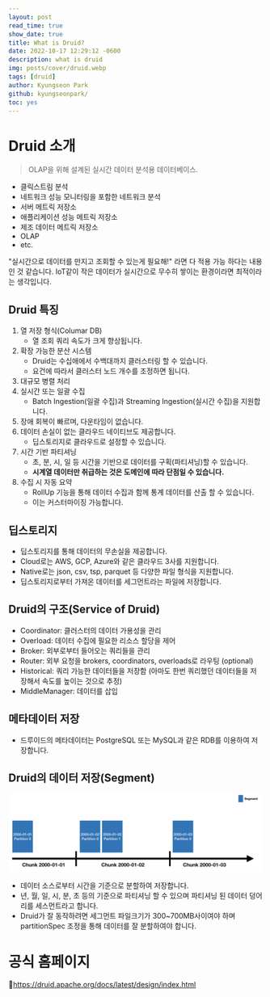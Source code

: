 ```yaml
---
layout: post
read_time: true
show_date: true
title: What is Druid?
date: 2022-10-17 12:29:12 -0600
description: what is druid
img: posts/cover/druid.webp
tags: [druid]
author: Kyungseon Park
github: kyungseonpark/
toc: yes
---
```


# Druid 소개

> OLAP을 위해 설계된 실시간 데이터 분석용 데이터베이스.

- 클릭스트림 분석
- 네트워크 성능 모니터링을 포함한 네트워크 분석
- 서버 메트릭 저장소
- 애플리케이션 성능 메트릭 저장소
- 제조 데이터 메트릭 저장소
- OLAP
- etc.

"실시간으로 데이터를 만지고 조회할 수 있는게 필요해!" 라면 다 적용 가능 하다는 내용인 것 같습니다. IoT같이 작은 데이터가 실시간으로 무수히 쌓이는 환경이라면 최적이라는 생각입니다.

## Druid 특징

1. 열 저장 형식(Columar DB)
   - 열 조회 쿼리 속도가 크게 향상됩니다.
2. 확장 가능한 분산 시스템
   - Druid는 수십애에서 수백대까지 클러스터링 할 수 있습니다.
   - 요건에 따라서 클러스터 노드 개수를 조정하면 됩니다.
3. 대규모 병렬 처리
4. 실시간 또는 일괄 수집
   - Batch Ingestion(일괄 수집)과 Streaming Ingestion(실시간 수집)을 지원합니다.
5. 장애 회복이 빠르며, 다운타임이 없습니다.
6. 데이터 손실이 없는 클라우드 네이티브도 제공합니다.
   - 딥스토리지로 클라우드로 설정할 수 있습니다.
7. 시간 기반 파티셔닝
   - 초, 분, 시, 일 등 시간을 기반으로 데이터를 구획(파티셔닝)할 수 있습니다.
   - **시계열 데이터만 취급하는 것은 도메인에 따라 단점일 수 있습니다.**
8. 수집 시 자동 요약
   - RollUp 기능을 통해 데이터 수집과 함께 통계 데이터를 산출 할 수 있습니다.
   - 이는 커스터마이징 가능합니다.

## 딥스토리지

- 딥스토리지를 통해 데이터의 무손실을 제공합니다.
- Cloud로는 AWS, GCP, Azure와 같은 클라우드 3사를 지원합니다.
- Native로는 json, csv, tsp, parquet 등 다양한 파일 형식을 지원합니다.
- 딥스토리지로부터 가져온 데이터를 세그먼트라는 파일에 저장합니다.

## Druid의 구조(Service of Druid)

- Coordinator: 클러스터의 데이터 가용성을 관리
- Overload: 데이터 수집에 필요한 리소스 할당을 제어
- Broker: 외부로부터 들어오는 쿼리들을 관리
- Router: 외부 요청을 brokers, coordinators, overloads로 라우팅 (optional)
- Historical: 쿼리 가능한 데이터들을 저장함 (아마도 한번 쿼리했던 데이터들을 저장해서 속도를 높이는 것으로 추정)
- MiddleManager: 데이터를 삽입

## 메타데이터 저장

- 드루이드의 메타데이터는 PostgreSQL 또는 MySQL과 같은 RDB를 이용하여 저장합니다.

## Druid의 데이터 저장(Segment)

![image-20221021110735066](../../assets/img/posts/2022-10-18-what-is-druid/image-20221021110735066.png)

- 데이터 소스로부터 시간을 기준으로 분할하여 저장합니다.
- 년, 월, 일, 시, 분, 초 등의 기준으로 파티셔닝 할 수 있으며 파티셔닝 된 데이터 덩어리를 세스먼트라고 합니다.
- Druid가 잘 동작하려면 세그먼트 파일크기가 300~700MB사이여야 하며 partitionSpec 조정을 통해 데이터를 잘 분할하여야 합니다.

# 공식 홈페이지

🔗<a href="https://druid.apache.org/docs/latest/design/index.html">https://druid.apache.org/docs/latest/design/index.html</a>

